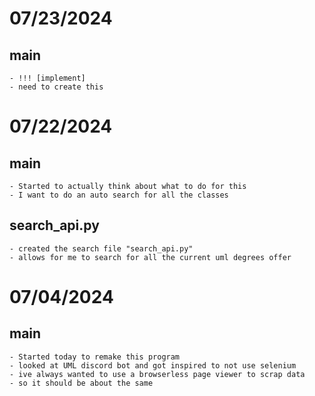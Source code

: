 # 07/23/2024
## main
    - !!! [implement]
    - need to create this


# 07/22/2024
## main
    - Started to actually think about what to do for this
    - I want to do an auto search for all the classes
    
## search_api.py
    - created the search file "search_api.py" 
    - allows for me to search for all the current uml degrees offer


# 07/04/2024
## main
    - Started today to remake this program
    - looked at UML discord bot and got inspired to not use selenium
    - ive always wanted to use a browserless page viewer to scrap data
    - so it should be about the same